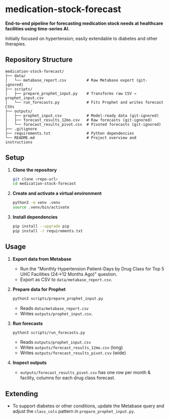 
# medication-stock-forecast

**End-to-end pipeline for forecasting medication stock needs at healthcare facilities using time-series AI.**

Initially focused on hypertension; easily extendable to diabetes and other therapies.

## Repository Structure

```
medication-stock-forecast/
├── data/
│   └── metabase_report.csv         # Raw Metabase export (git-ignored)
├── scripts/
│   ├── prepare_prophet_input.py    # Transforms raw CSV → prophet_input.csv
│   └── run_forecasts.py            # Fits Prophet and writes forecast CSVs
├── outputs/                        
│   ├── prophet_input.csv           # Model-ready data (git-ignored)
│   ├── forecast_results_12mo.csv   # Raw forecasts (git-ignored)
│   └── forecast_results_pivot.csv  # Pivoted forecasts (git-ignored)
├── .gitignore                      
├── requirements.txt                # Python dependencies
└── README.md                       # Project overview and instructions
```

## Setup

1. **Clone the repository**  
   ```bash
   git clone <repo-url>
   cd medication-stock-forecast
   ```

2. **Create and activate a virtual environment**  
   ```bash
   python3 -m venv .venv
   source .venv/bin/activate
   ```

3. **Install dependencies**  
   ```bash
   pip install --upgrade pip
   pip install -r requirements.txt
   ```

## Usage

1. **Export data from Metabase**  
   - Run the "Monthly Hypertension Patient-Days by Drug Class for Top 5 UHC Facilities (24→12 Months Ago)" question.  
   - Export as CSV to `data/metabase_report.csv`.

2. **Prepare data for Prophet**  
   ```bash
   python3 scripts/prepare_prophet_input.py
   ```
   - Reads `data/metabase_report.csv`  
   - Writes `outputs/prophet_input.csv`.

3. **Run forecasts**  
   ```bash
   python3 scripts/run_forecasts.py
   ```
   - Reads `outputs/prophet_input.csv`  
   - Writes `outputs/forecast_results_12mo.csv` (long)  
   - Writes `outputs/forecast_results_pivot.csv` (wide)

4. **Inspect outputs**  
   - `outputs/forecast_results_pivot.csv` has one row per month & facility, columns for each drug class forecast.

## Extending

- To support diabetes or other conditions, update the Metabase query and adjust the `class_cols` pattern in `prepare_prophet_input.py`.
